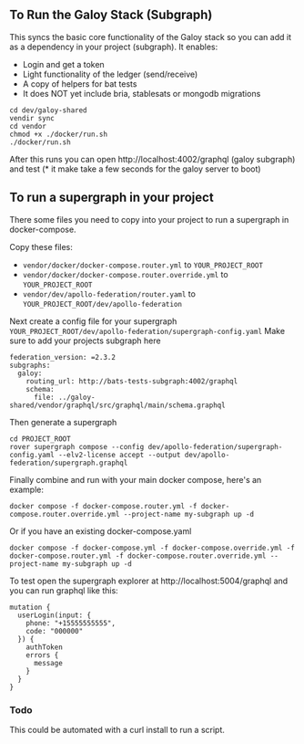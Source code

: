 ## To Run the Galoy Stack (Subgraph)

This syncs the basic core functionality of the Galoy stack so you can add it as a dependency in your project (subgraph). It enables:

- Login and get a token
- Light functionality of the ledger (send/receive)
- A copy of helpers for bat tests
- It does NOT yet include bria, stablesats or mongodb migrations

```
cd dev/galoy-shared
vendir sync
cd vendor
chmod +x ./docker/run.sh
./docker/run.sh
```

After this runs you can open http://localhost:4002/graphql (galoy subgraph) and test (* it make take a few seconds for the galoy server to boot)

## To run a supergraph in your project
There some files you need to copy into your project to run a supergraph in docker-compose.

Copy these files:
- `vendor/docker/docker-compose.router.yml` to `YOUR_PROJECT_ROOT`
- `vendor/docker/docker-compose.router.override.yml` to `YOUR_PROJECT_ROOT`
- `vendor/dev/apollo-federation/router.yaml` to `YOUR_PROJECT_ROOT/dev/apollo-federation`

Next create a config file for your supergraph `YOUR_PROJECT_ROOT/dev/apollo-federation/supergraph-config.yaml`
Make sure to add your projects subgraph here
```
federation_version: =2.3.2
subgraphs:
  galoy:
    routing_url: http://bats-tests-subgraph:4002/graphql
    schema:
      file: ../galoy-shared/vendor/graphql/src/graphql/main/schema.graphql
```

Then generate a supergraph
```
cd PROJECT_ROOT
rover supergraph compose --config dev/apollo-federation/supergraph-config.yaml --elv2-license accept --output dev/apollo-federation/supergraph.graphql
```

Finally combine and run with your main docker compose, here's an example:
```
docker compose -f docker-compose.router.yml -f docker-compose.router.override.yml --project-name my-subgraph up -d
```

Or if you have an existing docker-compose.yaml
```
docker compose -f docker-compose.yml -f docker-compose.override.yml -f docker-compose.router.yml -f docker-compose.router.override.yml --project-name my-subgraph up -d
```

To test open the supergraph explorer at http://localhost:5004/graphql and you can run graphql like this:
```
mutation {
  userLogin(input: {
    phone: "+15555555555",
    code: "000000"
  }) {
    authToken
    errors {
      message
    }
  }
}
```


### Todo
This could be automated with a curl install to run a script.
